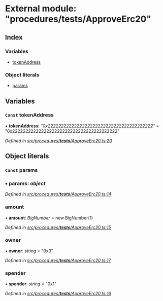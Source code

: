 # External module: "procedures/**tests**/ApproveErc20"

## Index

### Variables

- [tokenAddress](_procedures___tests___approveerc20_.md#const-tokenaddress)

### Object literals

- [params](_procedures___tests___approveerc20_.md#const-params)

## Variables

### `Const` tokenAddress

• **tokenAddress**: _"0x2222222222222222222222222222222222222222"_ = "0x2222222222222222222222222222222222222222"

_Defined in [src/procedures/**tests**/ApproveErc20.ts:20](https://github.com/PolymathNetwork/polymath-sdk/blob/d80c6e9/src/procedures/__tests__/ApproveErc20.ts#L20)_

## Object literals

### `Const` params

### ▪ **params**: _object_

_Defined in [src/procedures/**tests**/ApproveErc20.ts:14](https://github.com/PolymathNetwork/polymath-sdk/blob/d80c6e9/src/procedures/__tests__/ApproveErc20.ts#L14)_

### amount

• **amount**: _BigNumber_ = new BigNumber(1)

_Defined in [src/procedures/**tests**/ApproveErc20.ts:15](https://github.com/PolymathNetwork/polymath-sdk/blob/d80c6e9/src/procedures/__tests__/ApproveErc20.ts#L15)_

### owner

• **owner**: _string_ = "0x3"

_Defined in [src/procedures/**tests**/ApproveErc20.ts:17](https://github.com/PolymathNetwork/polymath-sdk/blob/d80c6e9/src/procedures/__tests__/ApproveErc20.ts#L17)_

### spender

• **spender**: _string_ = "0x1"

_Defined in [src/procedures/**tests**/ApproveErc20.ts:16](https://github.com/PolymathNetwork/polymath-sdk/blob/d80c6e9/src/procedures/__tests__/ApproveErc20.ts#L16)_
